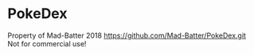 # PokeDex
Property of Mad-Batter 2018
https://github.com/Mad-Batter/PokeDex.git
Not for commercial use!
